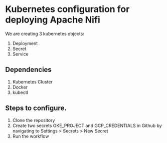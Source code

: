 # Kubernetes configuration for deploying Apache Nifi

We are creating 3 kubernetes objects:
1. Deployment
2. Secret
3. Service

## Dependencies
1. Kubernetes Cluster
2. Docker
3. kubectl

## Steps to configure.
1. Clone the repository
2. Create two secrets GKE_PROJECT and GCP_CREDENTIALS in Github by navigating to Settings > Secrets > New Secret
3. Run the workflow

